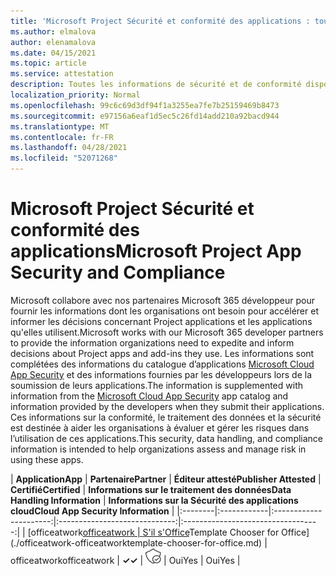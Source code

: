 ```yaml
---
title: 'Microsoft Project Sécurité et conformité des applications : toutes les applications'
ms.author: elmalova
author: elenamalova
ms.date: 04/15/2021
ms.topic: article
ms.service: attestation
description: Toutes les informations de sécurité et de conformité disponibles pour toutes Microsoft Project applications.
localization_priority: Normal
ms.openlocfilehash: 99c6c69d3df94f1a3255ea7fe7b25159469b8473
ms.sourcegitcommit: e97156a6eaf1d5ec5c26fd14add210a92bacd944
ms.translationtype: MT
ms.contentlocale: fr-FR
ms.lasthandoff: 04/28/2021
ms.locfileid: "52071268"
---
```

# <a name="microsoft-project-app-security-and-compliance"></a><span data-ttu-id="63895-103">Microsoft Project Sécurité et conformité des applications</span><span class="sxs-lookup"><span data-stu-id="63895-103">Microsoft Project App Security and Compliance</span></span>

<span data-ttu-id="63895-104">Microsoft collabore avec nos partenaires Microsoft 365 développeur pour fournir les informations dont les organisations ont besoin pour accélérer et informer les décisions concernant Project applications et les applications qu'elles utilisent.</span><span class="sxs-lookup"><span data-stu-id="63895-104">Microsoft works with our Microsoft 365 developer partners to provide the information organizations need to expedite and inform decisions about Project apps and add-ins they use.</span></span> <span data-ttu-id="63895-105">Les informations sont complétées des informations du catalogue d’applications [Microsoft Cloud App Security](https://www.microsoft.com/en-us/enterprise-mobility-security/cloud-app-security) et des informations fournies par les développeurs lors de la soumission de leurs applications.</span><span class="sxs-lookup"><span data-stu-id="63895-105">The information is supplemented with information from the [Microsoft Cloud App Security](https://www.microsoft.com/en-us/enterprise-mobility-security/cloud-app-security) app catalog and information provided by the developers when they submit their applications.</span></span> <span data-ttu-id="63895-106">Ces informations sur la conformité, le traitement des données et la sécurité est destinée à aider les organisations à évaluer et gérer les risques dans l’utilisation de ces applications.</span><span class="sxs-lookup"><span data-stu-id="63895-106">This security, data handling, and compliance information is intended to help organizations assess and manage risk in using these apps.</span></span>

| <span data-ttu-id="63895-107">**Application**</span><span class="sxs-lookup"><span data-stu-id="63895-107">**App**</span></span> | <span data-ttu-id="63895-108">**Partenaire**</span><span class="sxs-lookup"><span data-stu-id="63895-108">**Partner**</span></span> | <span data-ttu-id="63895-109">**Éditeur attesté**</span><span class="sxs-lookup"><span data-stu-id="63895-109">**Publisher Attested**</span></span> | <span data-ttu-id="63895-110">**Certifié**</span><span class="sxs-lookup"><span data-stu-id="63895-110">**Certified**</span></span> | <span data-ttu-id="63895-111">**Informations sur le traitement des données**</span><span class="sxs-lookup"><span data-stu-id="63895-111">**Data Handling Information**</span></span> | <span data-ttu-id="63895-112">**Informations sur la Sécurité des applications cloud**</span><span class="sxs-lookup"><span data-stu-id="63895-112">**Cloud App Security Information**</span></span> |
|:--------|:------------|:----------------------:|:-----------------------------:|:----------------------------------:|
| <span data-ttu-id="63895-113">[officeatwork</span><span class="sxs-lookup"><span data-stu-id="63895-113">[officeatwork</span></span> | <span data-ttu-id="63895-114">S'il s'Office](./officeatwork-officeatworktemplate-chooser-for-office.md)</span><span class="sxs-lookup"><span data-stu-id="63895-114">Template Chooser for Office](./officeatwork-officeatworktemplate-chooser-for-office.md)</span></span> | <span data-ttu-id="63895-115">officeatwork</span><span class="sxs-lookup"><span data-stu-id="63895-115">officeatwork</span></span> | <span data-ttu-id="63895-116">**✓**</span><span class="sxs-lookup"><span data-stu-id="63895-116">**✓**</span></span> | <img alt="Certified application badge" src="../media/certified-badge.png" height="25" width="25" /> | <span data-ttu-id="63895-117">Oui</span><span class="sxs-lookup"><span data-stu-id="63895-117">Yes</span></span> | <span data-ttu-id="63895-118">Oui</span><span class="sxs-lookup"><span data-stu-id="63895-118">Yes</span></span> |
